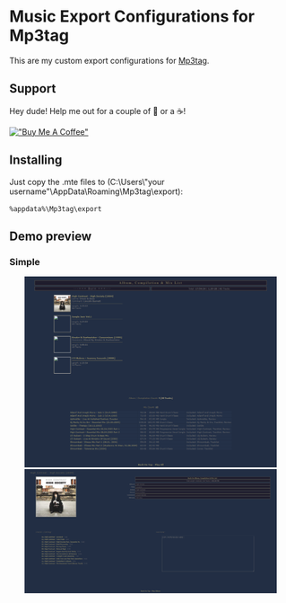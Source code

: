 # Music Export Configurations for Mp3tag

This are my custom export configurations for [Mp3tag](https://www.mp3tag.de/en/).

## Support

Hey dude! Help me out for a couple of :beers: or a :coffee:!

[!["Buy Me A Coffee"](https://www.buymeacoffee.com/assets/img/custom_images/orange_img.png)](https://www.buymeacoffee.com/amilino)

## Installing
Just copy the .mte files to (C:\Users\\"your username"\AppData\Roaming\Mp3tag\export):

```
%appdata%\Mp3tag\export
```

## Demo preview

### Simple
<p align="center" float="left">
    <a href="https://raw.githack.com/alanmilinovic/mp3tag-exports/main/Preview/Simple/---%3D%3D%3D%20Burn%20%3D%3D%3D---.html">
        <img src="https://raw.githubusercontent.com/alanmilinovic/mp3tag-exports/main/Preview/Simple%20Screenshot.png" width="450" alt="click for demo" />
    </a>
    <a href="https://raw.githack.com/alanmilinovic/mp3tag-exports/main/Preview/Simple/High%20Contrast%20-%20High%20Society%20[2004]/High%20Contrast%20-%20High%20Society%20[2004].html">
        <img src="https://raw.githubusercontent.com/alanmilinovic/mp3tag-exports/main/Preview/Simple%20Album%20Screenshot.png" width="450" alt="click for demo" />
    </a>
</p>
